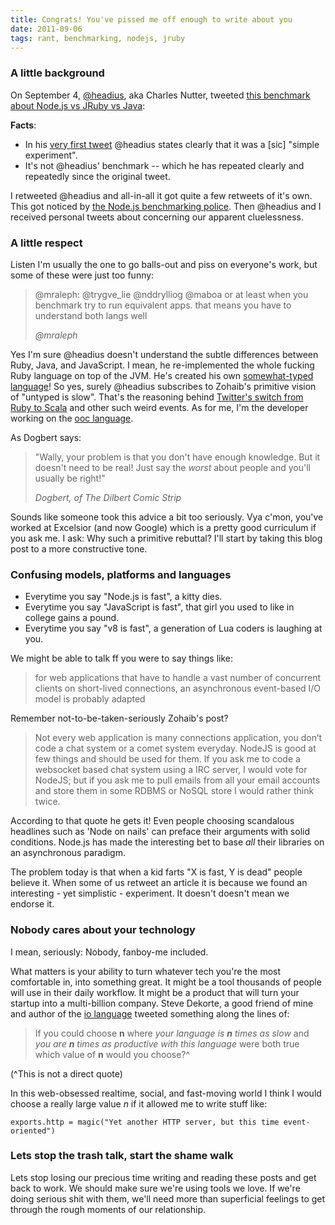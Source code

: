 ```yaml
---
title: Congrats! You've pissed me off enough to write about you
date: 2011-09-06
tags: rant, benchmarking, nodejs, jruby
---
```


### A little background

On September 4, [@headius](http://twitter.com/headius), aka Charles Nutter, tweeted [this benchmark about Node.js vs JRuby vs Java](http://maxpert.tumblr.com/post/9677133069/node-on-nails):

**Facts**:

  * In his [very first tweet](https://twitter.com/headius/status/110391814569197568) @headius states clearly that it was a [sic] "simple experiment".
  * It's not @headius' benchmark -- which he has repeated clearly and repeatedly since the original tweet.

I retweeted @headius and all-in-all it got quite a few retweets of it's own.
This got noticed by [the Node.js benchmarking police](https://plus.google.com/111090511249453178320/posts/hJSKm6ra9wY).
Then @headius and I received personal tweets about concerning our apparent cluelessness.

### A little respect

Listen I'm usually the one to go balls-out and piss on everyone's work, but some of these were just too funny:

> @mraleph: @trygve_lie @nddrylliog @maboa or at least when you benchmark try to
> run equivalent apps. that means you have to understand both langs well
> 
> <cite>@mraleph</cite>

Yes I'm sure @headius doesn't understand the subtle differences between Ruby, Java, and JavaScript.
I mean, he re-implemented the whole fucking Ruby language on top of the JVM.
He's created his own [somewhat-typed](http://en.wikipedia.org/wiki/Mirah_\(programming_language\)) [language](http://blog.headius.com/2008/03/duby-type-inferred-ruby-like-jvm.html)!
So yes, surely @headius subscribes to Zohaib's primitive vision of "untyped is slow".
That's the reasoning behind [Twitter's switch from Ruby to Scala](http://www.theregister.co.uk/2009/04/01/twitter_on_scala/) and other such weird events.
As for me, I'm the developer working on the [ooc language](http://ooc-lang.org/).

As Dogbert says:

> "Wally, your problem is that you don't have enough knowledge. But it doesn't need to be
>  real! Just say the *worst* about people and you'll usually be right!"
> 
> <cite>Dogbert, of The Dilbert Comic Strip</cite>

Sounds like someone took this advice a bit too seriously.
Vya c'mon, you've worked at Excelsior (and now Google) which is a pretty good curriculum if you ask me.
I ask: Why such a primitive rebuttal?
I'll start by taking this blog post to a more constructive tone.

### Confusing models, platforms and languages

  * Everytime you say "Node.js is fast", a kitty dies.
  * Everytime you say "JavaScript is fast", that girl you used to like in college gains a pound.
  * Everytime you say "v8 is fast", a generation of Lua coders is laughing at you.

We might be able to talk ff you were to say things like:

> for web applications that have to handle a vast number of concurrent clients 
> on short-lived connections, an asynchronous event-based I/O model is probably
> adapted

Remember not-to-be-taken-seriously Zohaib's post?

> Not every web application is many connections application, you don’t code a chat system
> or a comet system everyday. NodeJS is good at few things and should be used for them. If
> you ask me to code a websocket based chat system using a IRC server, I would vote for
> NodeJS; but if you ask me to pull emails from all your email accounts and store them
> in some RDBMS or NoSQL store I would rather think twice.

According to that quote he gets it!
Even people choosing scandalous headlines such as 'Node on nails' can preface their arguments with solid conditions.
Node.js has made the interesting bet to base *all* their libraries on an asynchronous paradigm.

The problem today is that when a kid farts "X is fast, Y is dead" people believe it.
When some of us retweet an article it is because we found an interesting - yet simplistic - experiment.
It doesn't doesn't mean we endorse it.


### Nobody cares about your technology

I mean, seriously: Nobody, fanboy-me included.

What matters is your ability to turn whatever tech you're the most comfortable in, into something great.
It might be a tool thousands of people will use in their daily workflow.
It might be a product that will turn your startup into a multi-billion company.
Steve Dekorte, a good friend of mine and author of the [io language](http://iolanguage.com/) tweeted something along the lines of:

> If you could choose **n** where *your language is **n** times as slow* and *you are **n** times as productive
> with this language* were both true which value of **n** would you choose?^

(^This is not a direct quote)

In this web-obsessed realtime, social, and fast-moving world I think I would choose a really large value *n* if
it allowed me to write stuff like:

    exports.http = magic("Yet another HTTP server, but this time event-oriented")

### Lets stop the trash talk, start the shame walk

Lets stop losing our precious time writing and reading these posts and get back to work.
We should make sure we're using tools we love.
If we're doing serious shit with them, we'll need more than superficial feelings to get through the rough moments of our relationship.
